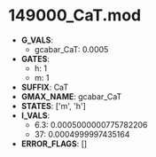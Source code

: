 # 149000_CaT.mod

- **G_VALS**:
  - gcabar_CaT: 0.0005
- **GATES**:
  - h: 1
  - m: 1
- **SUFFIX**: CaT
- **GMAX_NAME**: gcabar_CaT
- **STATES**: ['m', 'h']
- **I_VALS**:
  - 6.3: 0.0005000000775782206
  - 37: 0.0004999997435164
- **ERROR_FLAGS**: []
